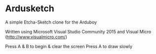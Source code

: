 # Ardusketch
A simple Etcha-Sketch clone for the Arduboy

Written using Microsoft Visual Studio Community 2015 and Visual Micro (http://www.visualmicro.com/)

Press A & B to begin & clear the screen
Press A to draw slowly

